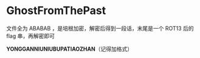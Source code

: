 # GhostFromThePast

文件全为 ABABAB ，是培根加密，解密后得到一段话，末尾是一个 ROT13 后的 flag 串，再解密即可

**YONGGANNIUNIUBUPATIAOZHAN**（记得加格式）
